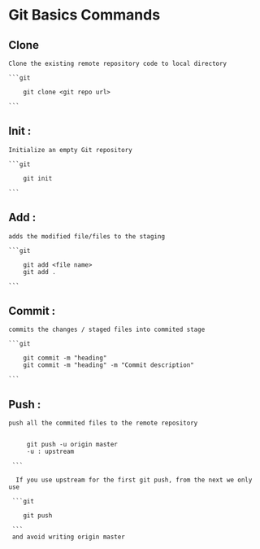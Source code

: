 # Git Basics Commands

## Clone 
  
    Clone the existing remote repository code to local directory 
   
    ```git

        git clone <git repo url>

    ```

## Init :

    Initialize an empty Git repository
    
    ```git

        git init 

    ```

## Add :

    adds the modified file/files to the staging 
    
    ```git

        git add <file name>
        git add .

    ```

## Commit : 

    commits the changes / staged files into commited stage
    
    ```git
       
        git commit -m "heading"
        git commit -m "heading" -m "Commit description"
   
    ```


## Push :

    push all the commited files to the remote repository


   ```git
        
        git push -u origin master
        -u : upstream 

    ```
    
     If you use upstream for the first git push, from the next we only use

    ```git

       git push

    ``` 
    and avoid writing origin master